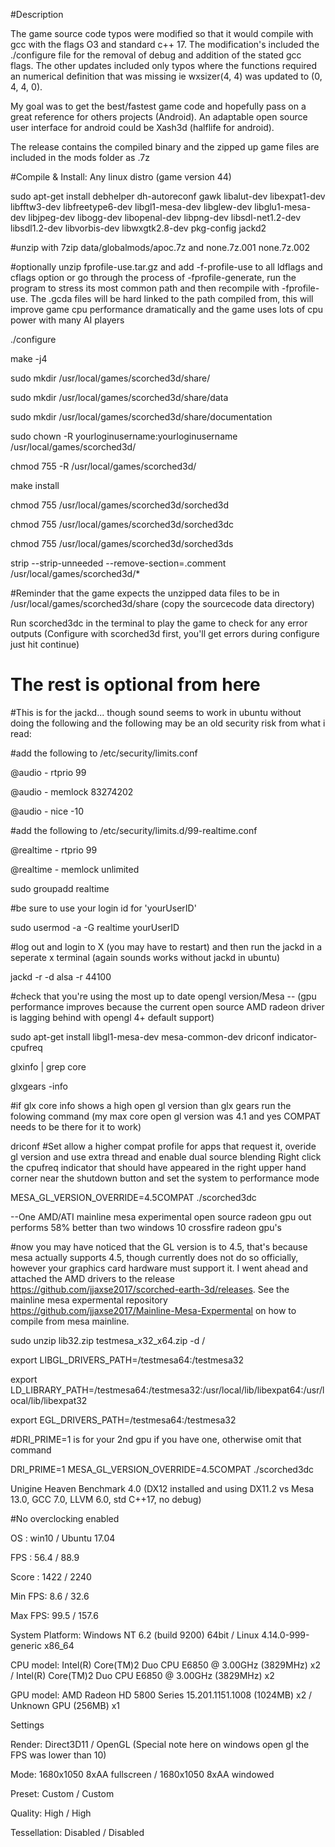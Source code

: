 #Description

The game source code typos were modified so that it would compile with gcc with the flags O3 and standard c++ 17. The modification's included the ./configure file for the removal of debug and addition of the stated gcc flags. The other updates included only typos where the functions required an numerical definition that was missing ie wxsizer(4, 4) was updated to (0, 4, 4, 0).

My goal was to get the best/fastest game code and hopefully pass on a great reference for others projects (Android). An adaptable open source user interface for android could be Xash3d (halflife for android).

The release contains the compiled binary and the zipped up game files are included in the mods folder as .7z

#Compile & Install: Any linux distro (game version 44)

sudo apt-get install debhelper dh-autoreconf gawk libalut-dev libexpat1-dev libfftw3-dev libfreetype6-dev libgl1-mesa-dev libglew-dev libglu1-mesa-dev libjpeg-dev libogg-dev libopenal-dev libpng-dev libsdl-net1.2-dev libsdl1.2-dev libvorbis-dev libwxgtk2.8-dev pkg-config jackd2

#unzip with 7zip data/globalmods/apoc.7z and none.7z.001 none.7z.002

#optionally unzip fprofile-use.tar.gz and add -f-profile-use to all ldflags and cflags option or go through the process of -fprofile-generate, run the program to stress its most common path and then recompile with -fprofile-use. The .gcda files will be hard linked to the path compiled from, this will improve game cpu performance dramatically and the game uses lots of cpu power with many AI players

./configure

make -j4

sudo mkdir /usr/local/games/scorched3d/share/

sudo mkdir /usr/local/games/scorched3d/share/data

sudo mkdir /usr/local/games/scorched3d/share/documentation

sudo chown -R yourloginusername:yourloginusername /usr/local/games/scorched3d/

chmod 755 -R /usr/local/games/scorched3d/

make install

chmod 755 /usr/local/games/scorched3d/sorched3d

chmod 755 /usr/local/games/scorched3d/sorched3dc

chmod 755 /usr/local/games/scorched3d/sorched3ds

strip --strip-unneeded --remove-section=.comment /usr/local/games/scorched3d/*

#Reminder that the game expects the unzipped data files to be in /usr/local/games/scorched3d/share (copy the sourcecode data directory)

Run scorched3dc in the terminal to play the game to check for any error outputs (Configure with scorched3d first, you'll get errors during configure just hit continue)

#

#

#

#

# The rest is optional from here

#This is for the jackd... though sound seems to work in ubuntu without doing the following and the following may be an old security risk from what i read:

#add the following to /etc/security/limits.conf

@audio - rtprio 99

@audio - memlock 83274202

@audio - nice -10

#add the following to /etc/security/limits.d/99-realtime.conf

@realtime   -  rtprio     99

@realtime   -  memlock    unlimited


sudo groupadd realtime

#be sure to use your login id for 'yourUserID'

sudo usermod -a -G realtime yourUserID

#log out and login to X (you may have to restart) and then run the jackd in a seperate x terminal (again sounds works without jackd in ubuntu)

jackd -r -d alsa -r 44100

#check that you're using the most up to date opengl version/Mesa -- (gpu performance improves because the current open source AMD radeon driver is lagging behind with opengl 4+ default support)

sudo apt-get install libgl1-mesa-dev mesa-common-dev driconf indicator-cpufreq

glxinfo | grep core

glxgears -info

#if glx core info shows a high open gl version than glx gears run the folowing command (my max core open gl version was 4.1 and yes COMPAT needs to be there for it to work)

driconf #Set allow a higher compat profile for apps that request it, overide gl version and use extra thread and enable dual source blending
Right click the cpufreq indicator that should have appeared in the right upper hand corner near the shutdown button and set the system to performance mode

MESA_GL_VERSION_OVERRIDE=4.5COMPAT ./scorched3dc

--One AMD/ATI mainline mesa experimental open source radeon gpu out performs 58% better than two windows 10 crossfire radeon gpu's

#now you may have noticed that the GL version is to 4.5, that's because mesa actually supports 4.5, though currently does not do so officially, however your graphics card hardware must support it. I went ahead and attached the AMD drivers to the release https://github.com/jjaxse2017/scorched-earth-3d/releases. See the mainline mesa expermental repository https://github.com/jjaxse2017/Mainline-Mesa-Expermental on how to compile from mesa mainline.

sudo unzip lib32.zip testmesa_x32_x64.zip -d /

export LIBGL_DRIVERS_PATH=/testmesa64:/testmesa32

export LD_LIBRARY_PATH=/testmesa64:/testmesa32:/usr/local/lib/libexpat64:/usr/local/lib/libexpat32

export EGL_DRIVERS_PATH=/testmesa64:/testmesa32

#DRI_PRIME=1 is for your 2nd gpu if you have one, otherwise omit that command

DRI_PRIME=1 MESA_GL_VERSION_OVERRIDE=4.5COMPAT ./scorched3dc

Unigine Heaven Benchmark 4.0 (DX12 installed and using DX11.2 vs Mesa 13.0, GCC 7.0, LLVM 6.0, std C++17, no debug)

#No overclocking enabled

OS     : win10  /    Ubuntu 17.04

FPS    : 56.4   /    88.9 

Score  : 1422   /    2240

Min FPS:	8.6    /    32.6

Max FPS:	99.5   /    157.6

System Platform:	Windows NT 6.2 (build 9200) 64bit / Linux 4.14.0-999-generic x86_64

CPU model:	Intel(R) Core(TM)2 Duo CPU E6850 @ 3.00GHz (3829MHz) x2 / Intel(R) Core(TM)2 Duo CPU E6850 @ 3.00GHz (3829MHz) x2
 
GPU model:	AMD Radeon HD 5800 Series 15.201.1151.1008 (1024MB) x2 / Unknown GPU (256MB) x1


Settings

Render:	Direct3D11 / OpenGL (Special note here on windows open gl the FPS was lower than 10)

Mode:	1680x1050 8xAA fullscreen / 1680x1050 8xAA windowed

Preset:	Custom / Custom

Quality:	High / High

Tessellation:	Disabled / Disabled
